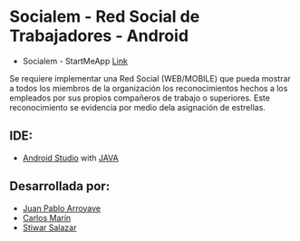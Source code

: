 # Socialem - Red Social de Trabajadores - Android

- Socialem - StartMeApp [Link](https://github.com/JuanPh2002/Socialem)

Se requiere implementar una Red Social (WEB/MOBILE) que pueda mostrar a todos los miembros de la organización los reconocimientos hechos a los empleados por sus propios compañeros de trabajo o superiores. Este reconocimiento se evidencia por medio dela asignación de estrellas.

## IDE:
* [Android Studio](https://developer.android.com/studio) with [JAVA](https://www.java.com/es/)

## Desarrollada por:
* [Juan Pablo Arroyave](https://github.com/JuanPh2002)
* [Carlos Marín](https://github.com/Cdev02)
* [Stiwar Salazar](https://github.com/Tiwar02)